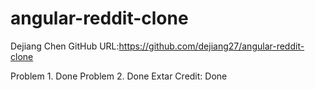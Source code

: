 # angular-reddit-clone
Dejiang Chen
GitHub URL:https://github.com/dejiang27/angular-reddit-clone

Problem 1. Done
Problem 2. Done
Extar Credit: Done
